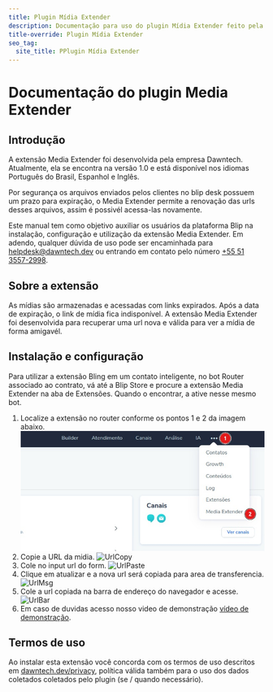 ```yaml
---
title: Plugin Mídia Extender
description: Documentação para uso do plugin Mídia Extender feito pela Dawntech Inc. para a plataforma Take Blip
title-override: Plugin Mídia Extender
seo_tag:
  site_title: PPlugin Mídia Extender
---
```


# Documentação do plugin Media Extender
## Introdução

A extensão Media Extender foi desenvolvida pela empresa Dawntech. Atualmente, ela se encontra na versão 1.0 e está
disponível nos idiomas Português do Brasil, Espanhol e Inglês.

Por segurança os arquivos enviados pelos clientes no blip desk possuem um prazo para expiração, o Media Extender permite a renovação das urls desses arquivos, assim é possivél acessa-las novamente.

Este manual tem como objetivo auxiliar os usuários da plataforma Blip na instalação, configuração e utilização da extensão Media Extender. Em adendo, qualquer dúvida de uso pode ser encaminhada para [helpdesk@dawntech.dev](mailto:helpdesk@dawntech.dev) ou entrando em contato pelo número [+55 51 3557-2998](https://wa.me/555135572998).


## Sobre a extensão

As mídias são armazenadas e acessadas com links expirados. Após a data de expiração, o link de mídia fica indisponível. A extensão Media Extender foi desenvolvida para recuperar uma url nova e válida para ver a mídia de forma amigavél.

## Instalação e configuração
Para utilizar a extensão Bling em um contato inteligente, no bot Router associado ao contrato, vá até a Blip Store e procure a extensão Media Extender na aba de Extensões. Quando o encontrar, a ative nesse mesmo bot.

1. Localize a extensão no router conforme os pontos 1 e 2 da imagem abaixo.
![Start](./images/mediaextender/media-extender1.jpeg)
2. Copie a URL da midia.
![UrlCopy](./images/pt/bling/media-extender2.jpg)
3. Cole no input url do form.
![UrlPaste](./images/pt/bling/media-extender3.jpg)
4. Clique em atualizar e a nova url será copiada para area de transferencia.
![UrlMsg](./images/pt/bling/media-extender4.jpg)
5. Cole a url copiada na barra de endereço do navegador e acesse.
![UrlBar](./images/pt/bling/media-extender5.jpg)
6. Em caso de duvidas acesso nosso video de demonstração [vídeo de demonstração](https://www.youtube.com/watch?v=sMDrECb6TUI).

## Termos de uso

Ao instalar esta extensão você concorda com os termos de uso descritos em [dawntech.dev/privacy](https://dawntech.dev/privacy/pt), política válida também para o uso dos dados coletados coletados pelo plugin (se / quando necessário).
